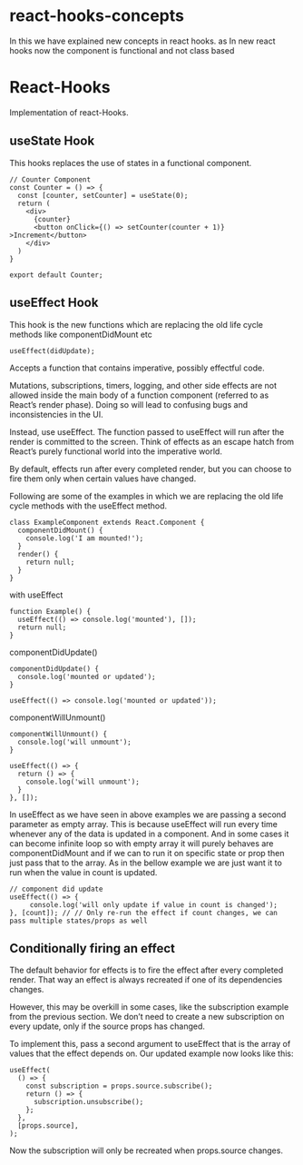 # react-hooks-concepts
In this we have explained new concepts in react hooks. as In new react hooks now the component is functional and not class based

# React-Hooks

Implementation of react-Hooks.

## useState Hook

This hooks replaces the use of states in a functional component.

```
// Counter Component
const Counter = () => {
  const [counter, setCounter] = useState(0);
  return (
    <div>
      {counter}
      <button onClick={() => setCounter(counter + 1)} >Increment</button>
    </div>
  )
}

export default Counter;
```

## useEffect Hook

This hook is the new functions which are replacing the old life cycle methods like componentDidMount etc

```
useEffect(didUpdate);
```
Accepts a function that contains imperative, possibly effectful code.

Mutations, subscriptions, timers, logging, and other side effects are not allowed inside the main body of a function component (referred to as React’s render phase). Doing so will lead to confusing bugs and inconsistencies in the UI.

Instead, use useEffect. The function passed to useEffect will run after the render is committed to the screen. Think of effects as an escape hatch from React’s purely functional world into the imperative world.

By default, effects run after every completed render, but you can choose to fire them only when certain values have changed.



Following are some of the examples in which we are replacing the old life cycle methods with the useEffect method.

```
class ExampleComponent extends React.Component {
  componentDidMount() {
    console.log('I am mounted!');
  }
  render() {
    return null;
  }
}
```

with useEffect

```
function Example() {
  useEffect(() => console.log('mounted'), []);
  return null;
}
```

componentDidUpdate()
```
componentDidUpdate() {
  console.log('mounted or updated');
}
```

```
useEffect(() => console.log('mounted or updated'));
```

componentWillUnmount()
```
componentWillUnmount() {
  console.log('will unmount');
}
```

```
useEffect(() => {
  return () => {
    console.log('will unmount');
  }
}, []);
```

In useEffect as we have seen in above examples we are passing a second parameter as empty array. This is because useEffect will run every time whenever any of the data is updated in a component. And in some cases it can become infinite loop so with empty array it will purely behaves are componentDidMount and if we can to run it on specific state or prop then just pass that to the array. As in the bellow example we are just want it to run when the value in count is updated.

```
// component did update
useEffect(() => {
     console.log('will only update if value in count is changed');
}, [count]); // // Only re-run the effect if count changes, we can pass multiple states/props as well
```


## Conditionally firing an effect
The default behavior for effects is to fire the effect after every completed render. That way an effect is always recreated if one of its dependencies changes.

However, this may be overkill in some cases, like the subscription example from the previous section. We don’t need to create a new subscription on every update, only if the source props has changed.

To implement this, pass a second argument to useEffect that is the array of values that the effect depends on. Our updated example now looks like this:

```
useEffect(
  () => {
    const subscription = props.source.subscribe();
    return () => {
      subscription.unsubscribe();
    };
  },
  [props.source],
);
```
Now the subscription will only be recreated when props.source changes.
